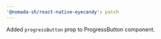```yaml
---
'@nomada-sh/react-native-eyecandy': patch
---
```


Added `progressButton` prop to ProgressButton component.
